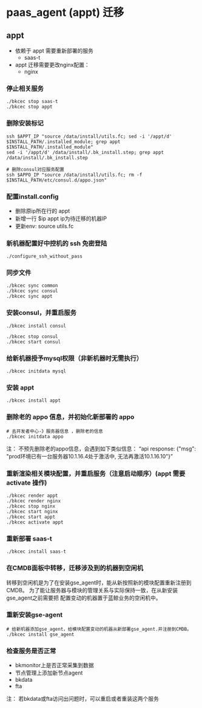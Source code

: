 # paas_agent (appt) 迁移

## appt

- 依赖于 appt 需要重新部署的服务
  - saas-t
- appt 迁移需要更改nginx配置：
  - nginx

### 停止相关服务

    ./bkcec stop saas-t
    ./bkcec stop appt

### 删除安装标记

    ssh $APPT_IP "source /data/install/utils.fc; sed -i '/appt/d' $INSTALL_PATH/.installed_module; grep appt $INSTALL_PATH/.installed_module"
    sed -i '/appt/d' /data/install/.bk_install.step; grep appt /data/install/.bk_install.step

    # 删除consul对应服务配置
    ssh $APPO_IP "source /data/install/utils.fc; rm -f $INSTALL_PATH/etc/consul.d/appo.json"

### 配置install.config

- 删除原ip所在行的 appt
- 新增一行 $ip appt ip为待迁移的机器IP
- 更新env: source utils.fc

### 新机器配置好中控机的 ssh 免密登陆

    ./configure_ssh_without_pass

### 同步文件

    ./bkcec sync common
    ./bkcec sync consul
    ./bkcec sync appt

### 安装consul，并重启服务

    ./bkcec install consul
    
    ./bkcec stop consul
    ./bkcec start consul

### 给新机器授予mysql权限（非新机器时无需执行）

    ./bkcec initdata mysql

### 安装 appt

    ./bkcec install appt

### 删除老的 appo 信息，并初始化新部署的 appo

    # 去开发者中心-》服务器信息 ，删除老的信息
    ./bkcec initdata appo

注： 不预先删除老的appo信息，会遇到如下类似信息：
“api response: {"msg": "prod环境已有一台服务器10.1.16.4处于激活中, 无法再激活10.1.16.10"}”

### 重新渲染相关模块配置，并重启服务（注意启动顺序）(appt 需要 activate 操作)

    ./bkcec render appt
    ./bkcec render nginx
    ./bkcec stop nginx
    ./bkcec start nginx
    ./bkcec start appt
    ./bkcec activate appt

### 重新部署 saas-t

    ./bkcec install saas-t

### 在CMDB面板中转移，迁移涉及到的机器到空闲机

转移到空闲机是为了在安装gse_agent时，能从新按照新的模块配置重新注册到CMDB。
为了能让服务器与模块的管理关系与实际保持一致，在从新安装gse_agent之前需要把
配置变动的机器置于蓝鲸业务的空闲机中。

### 重新安装gse-agent

    # 给新机器添加gse_agent，给模块配置变动的机器从新部署gse_agent.并注册到CMDB。
    ./bkcec install gse_agent

### 检查服务是否正常

- bkmonitor上是否正常采集到数据
- 节点管理上添加新节点agent
- bkdata
- fta

注： 若bkdata或fta访问出问题时，可以重启或者重装这两个服务
